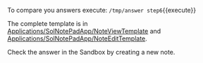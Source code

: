 
 To compare you answers execute: `/tmp/answer step6`{{execute}}

 The complete template is in [Applications/SolNotePadApp/NoteViewTemplate](http://cdlhttps://[[HOST_SUBDOMAIN]]-80-[[KATACODA_HOST]].environments.katacoda.com/Applications/SolNotePadApp/NoteViewTemplate) and [Applications/SolNotePadApp/NoteEditTemplate](http://cdlhttps://[[HOST_SUBDOMAIN]]-80-[[KATACODA_HOST]].environments.katacoda.com/Applications/SolNotePadApp/NoteEditTemplate).

 Check the answer in the Sandbox by creating a new note.
